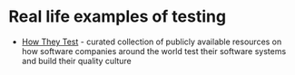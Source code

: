 # Real life examples of testing

- [How They Test](https://github.com/abhivaikar/howtheytest) - curated collection of publicly available resources on how software companies around the world test their software systems and build their quality culture
